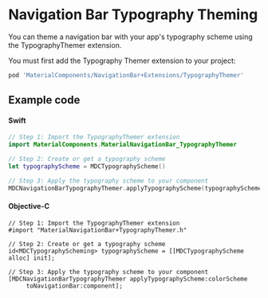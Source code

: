 <!--docs:
title: "Typography Theming"
layout: detail
section: components
excerpt: "How to theme Navigation Bar using the Material Design typography system."
iconId: toolbar
path: /catalog/flexible-headers/navigation-bars/typography-theming/
-->

# Navigation Bar Typography Theming

You can theme a navigation bar with your app's typography scheme using the TypographyThemer extension.

You must first add the Typography Themer extension to your project:

```bash
pod 'MaterialComponents/NavigationBar+Extensions/TypographyThemer'
```

## Example code

<!--<div class="material-code-render" markdown="1">-->
#### Swift
```swift
// Step 1: Import the TypographyThemer extension
import MaterialComponents.MaterialNavigationBar_TypographyThemer

// Step 2: Create or get a typography scheme
let typographyScheme = MDCTypographyScheme()

// Step 3: Apply the typography scheme to your component
MDCNavigationBarTypographyThemer.applyTypographyScheme(typographyScheme, to: component)
```

#### Objective-C

```objc
// Step 1: Import the TypographyThemer extension
#import "MaterialNavigationBar+TypographyThemer.h"

// Step 2: Create or get a typography scheme
id<MDCTypographyScheming> typographyScheme = [[MDCTypographyScheme alloc] init];

// Step 3: Apply the typography scheme to your component
[MDCNavigationBarTypographyThemer applyTypographyScheme:colorScheme
     toNavigationBar:component];
```
<!--</div>-->
